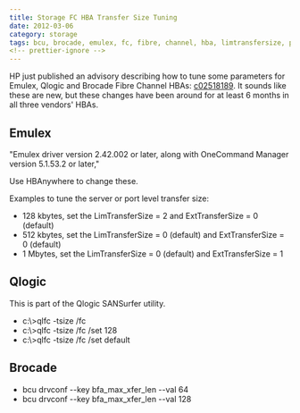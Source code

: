 ```yaml
---
title: Storage FC HBA Transfer Size Tuning
date: 2012-03-06
category: storage
tags: bcu, brocade, emulex, fc, fibre, channel, hba, limtransfersize, performance, performance, tuning, qlfc, qlogic, san, storage, network, transfer, size, tuning
<!-- prettier-ignore -->
---
```


HP just published an advisory describing how to tune some parameters for Emulex,
Qlogic and Brocade Fibre Channel HBAs:
[c02518189](http://h20000.www2.hp.com/bizsupport/TechSupport/Document.jsp?objectID=c02518189).
It sounds like these are new, but these changes have been around for at least 6
months in all three vendors' HBAs.

## **Emulex**

"Emulex driver version 2.42.002 or later, along with OneCommand Manager version
5.1.53.2 or later,"

Use HBAnywhere to change these.

Examples to tune the server or port level transfer size:

- 128 kbytes, set the LimTransferSize = 2 and ExtTransferSize = 0 (default)
- 512 kbytes, set the LimTransferSize = 0 (default) and ExtTransferSize = 0
  (default)
- 1 Mbytes, set the LimTransferSize = 0 (default) and ExtTransferSize = 1

## Qlogic

This is part of the Qlogic SANSurfer utility.

- c:\\>qlfc -tsize /fc
- c:\\>qlfc -tsize /fc /set 128
- c:\\>qlfc -tsize /fc /set default

## Brocade

- bcu drvconf --key bfa_max_xfer_len --val 64
- bcu drvconf --key bfa_max_xfer_len --val 128
